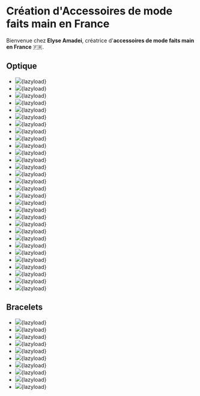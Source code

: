 # Création d'Accessoires de mode faits main en France

Bienvenue chez **Elyse Amadei**, créatrice d'**accessoires de mode faits main en France** :fr:.

## Optique

<style>
    .md-typeset img, .md-typeset svg, .md-typeset video {
        height: 400px;
    }
</style>

<div class="grid cards" markdown>

- ![](assets/images/20240228/IMG_7816.jpg){lazyload}
- ![](assets/images/20240228/IMG_7817.jpg){lazyload}
- ![](assets/images/20240228/IMG_7870.jpg){lazyload}
- ![](assets/images/20240228/IMG_8303.jpg){lazyload}
- ![](assets/images/20240228/IMG_8541.jpg){lazyload}
- ![](assets/images/20240228/IMG_8601.jpg){lazyload}
- ![](assets/images/20240228/IMG_8634.jpg){lazyload}
- ![](assets/images/20240228/IMG_8302.jpg){lazyload}
- ![](assets/images/20240228/IMG_8677.jpg){lazyload}
- ![](assets/images/20240228/IMG_8745.jpg){lazyload}
- ![](assets/images/202308/IMG_6164.jpg){lazyload}
- ![](assets/images/202308/IMG_7145.jpg){lazyload}
- ![](assets/images/202308/IMG_7107.jpg){lazyload}
- ![](assets/images/202308/IMG_6265.jpg){lazyload}
- ![](assets/images/202308/IMG_7292.jpg){lazyload}
- ![](assets/images/202308/IMG_7293.jpg){lazyload}
- ![](assets/images/202308/IMG_7294.jpg){lazyload}
- ![](assets/images/202308/IMG_7297.jpg){lazyload}
- ![](assets/images/202308/IMG_7327.jpg){lazyload}
- ![](assets/images/202308/IMG_7344.jpg){lazyload}
- ![](assets/images/vitrine/IMG_5873.jpg){lazyload}
- ![](assets/images/vitrine/IMG_5875.jpg){lazyload}
- ![](assets/images/vitrine/IMG_5869.jpg){lazyload}
- ![](assets/images/vitrine/IMG_5888.jpg){lazyload}
- ![](assets/images/vitrine/IMG_5600.jpg){lazyload}
- ![](assets/images/vitrine/IMG_5555.jpg){lazyload}
- ![](assets/images/vitrine/IMG_5578.jpg){lazyload}
- ![](assets/images/vitrine/IMG_5759.jpg){lazyload}
- ![](assets/images/vitrine/IMG_5583.jpg){lazyload}
- ![](assets/images/vitrine/IMG_5878.jpg){lazyload}

</div>

## Bracelets

<div class="grid cards" markdown>

- ![](assets/images/202308/IMG_6806.jpg){lazyload}
- ![](assets/images/202308/IMG_6811.jpg){lazyload}
- ![](assets/images/202308/IMG_6816.jpg){lazyload}
- ![](assets/images/202308/IMG_6817.jpg){lazyload}
- ![](assets/images/202308/IMG_6824.jpg){lazyload}
- ![](assets/images/202308/IMG_6827.jpg){lazyload}
- ![](assets/images/202308/IMG_6830.jpg){lazyload}
- ![](assets/images/202308/IMG_6820.jpg){lazyload}
- ![](assets/images/vitrine/IMG_5967.jpg){lazyload}
- ![](assets/images/202308/IMG_6814.jpg){lazyload}

</div>
